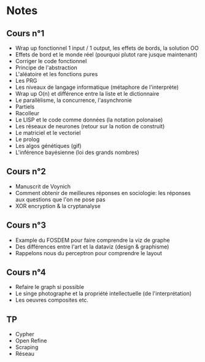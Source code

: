 # Notes

## Cours n°1

* Wrap up fonctionnel 1 input / 1 output, les effets de bords, la solution OO
* Effets de bord et le monde réel (pourquoi plutot rare jusque maintenant)
* Corriger le code fonctionnel
* Principe de l'abstraction
* L'aléatoire et les fonctions pures
* Les PRG
* Les niveaux de langage informatique (métaphore de l'interprète)
* Wrap up O(n) et différence entre la liste et le dictionnaire
* Le parallèlisme, la concurrence, l'asynchronie
* Partiels
* Racolleur
* Le LISP et le code comme données (la notation polonaise)
* Les réseaux de neurones (retour sur la notion de construit)
* Le matriciel et le vectoriel
* Le prolog
* Les algos génétiques (gif)
* L'inférence bayésienne (loi des grands nombres)

## Cours n°2

* Manuscrit de Voynich
* Comment obtenir de meilleures réponses en sociologie: les réponses aux questions que l'on ne pose pas
* XOR encryption & la cryptanalyse

## Cours n°3

* Example du FOSDEM pour faire comprendre la viz de graphe
* Des différences entre l'art et la dataviz (design & graphisme)
* Rappelons nous du perceptron pour comprendre le layout

## Cours n°4

* Refaire le graph si possible
* Le singe photographe et la propriété intellectuelle (de l'interprétation)
* Les oeuvres composites etc.

## TP

* Cypher
* Open Refine
* Scraping
* Réseau
